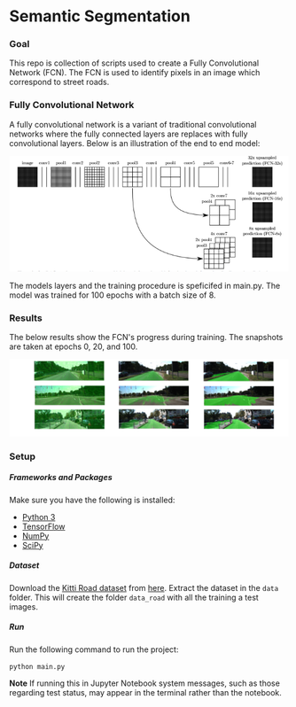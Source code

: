 # Semantic Segmentation

### Goal
This repo is collection of scripts used to create a Fully Convolutional Network (FCN). The FCN is used to identify pixels in an image which correspond to street roads.

### Fully Convolutional Network
A fully convolutional network is a variant of traditional convolutional networks where the fully connected layers are replaces with fully convolutional layers. Below is an illustration of the end to end model:

![alt text](https://github.com/SyedAzizEnam/Semantic_Segmentation/blob/master/fcn.png)

The models layers and the training procedure is speficifed in main.py. The model was trained for 100 epochs with a batch size of 8.

### Results

The below results show the FCN's progress during training. The snapshots are taken at epochs 0, 20, and 100.

![alt text](https://github.com/SyedAzizEnam/Semantic_Segmentation/blob/master/results.png)

### Setup
##### Frameworks and Packages
Make sure you have the following is installed:
 - [Python 3](https://www.python.org/)
 - [TensorFlow](https://www.tensorflow.org/)
 - [NumPy](http://www.numpy.org/)
 - [SciPy](https://www.scipy.org/)
##### Dataset
Download the [Kitti Road dataset](http://www.cvlibs.net/datasets/kitti/eval_road.php) from [here](http://www.cvlibs.net/download.php?file=data_road.zip).  Extract the dataset in the `data` folder.  This will create the folder `data_road` with all the training a test images.

##### Run
Run the following command to run the project:
```
python main.py
```
**Note** If running this in Jupyter Notebook system messages, such as those regarding test status, may appear in the terminal rather than the notebook.
